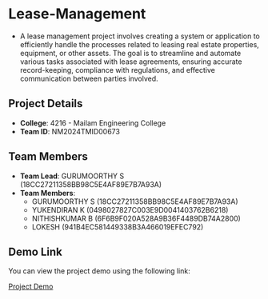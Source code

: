 # Lease-Management
- A lease management project involves creating a system or application to efficiently handle the processes related to leasing real estate properties, equipment, or other assets. The goal is to streamline and automate various tasks associated with lease agreements, ensuring accurate record-keeping, compliance with regulations, and effective communication between parties involved.
## Project Details

- **College**: 4216 - Mailam Engineering College
- **Team ID**: NM2024TMID00673

## Team Members

- **Team Lead**: GURUMOORTHY S (18CC27211358BB98C5E4AF89E7B7A93A)
- **Team Members**:
  - GURUMOORTHY S (18CC27211358BB98C5E4AF89E7B7A93A)
  - YUKENDIRAN K (0498027827C003E9D0041403762B6218)
  - NITHISHKUMAR B (6F6B9F020A528A9B36F4489DB74A2800)
  - LOKESH  (941B4EC581449338B3A466019EFEC792)
  
## Demo Link

You can view the project demo using the following link:

[Project Demo](https://drive.google.com/file/d/1peLJs0rJwk1MyotrHoVCWYrhFazTKn6z/view?usp=sharing)


